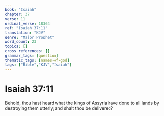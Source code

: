 ```yaml
---
book: "Isaiah"
chapter: 37
verse: 11
ordinal_verse: 18364
ref: "Isaiah 37:11"
translation: "KJV"
genre: "Major Prophet"
word_count: 23
topics: []
cross_references: []
grammar_tags: [question]
thematic_tags: [names-of-god]
tags: ["Bible","KJV","Isaiah"]
---
```


# Isaiah 37:11

Behold, thou hast heard what the kings of Assyria have done to all lands by destroying them utterly; and shalt thou be delivered?
